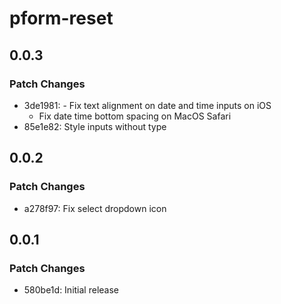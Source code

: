 # pform-reset

## 0.0.3

### Patch Changes

- 3de1981: - Fix text alignment on date and time inputs on iOS
  - Fix date time bottom spacing on MacOS Safari
- 85e1e82: Style inputs without type

## 0.0.2

### Patch Changes

- a278f97: Fix select dropdown icon

## 0.0.1

### Patch Changes

- 580be1d: Initial release
